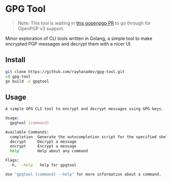 # GPG Tool

> Note: This tool is waiting in [this gopenpgp PR](https://github.com/ProtonMail/gopenpgp/pull/258) to go through for OpenPGP v3 support.

Minor exploration of CLI tools written in Golang, a simple tool to make encrypted PGP messages and decrypt them with a nicer UI.

## Install

```sh
git clone https://github.com/rayhanadev/gpg-tool.git
cd gpg-tool
go build -o gpgtool
```

## Usage

```sh
A simple GPG CLI tool to encrypt and decrypt messages using GPG keys.

Usage:
  gpgtool [command]

Available Commands:
  completion  Generate the autocompletion script for the specified shell
  decrypt     Decrypt a message
  encrypt     Encrypt a message
  help        Help about any command

Flags:
  -h, --help   help for gpgtool

Use "gpgtool [command] --help" for more information about a command.
```
